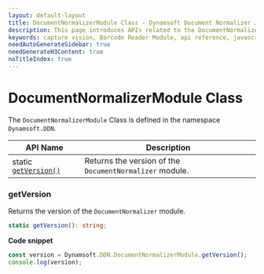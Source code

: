 ```yaml
---
layout: default-layout
title: DocumentNormalizerModule Class - Dynamsoft Document Normalizer JavaScript Edition API
description: This page introduces APIs related to the DocumentNormalizerModule Class of Dynamsoft Document Normalizer JavaScript Edition.
keywords: capture vision, Barcode Reader Module, api reference, javascript, js
needAutoGenerateSidebar: true
needGenerateH3Content: true
noTitleIndex: true
---
```


# DocumentNormalizerModule Class

The `DocumentNormalizerModule` Class is defined in the namespace `Dynamsoft.DDN`.

| API Name                             | Description                                             |
| ------------------------------------ | ------------------------------------------------------- |
| static [`getVersion()`](#getversion) | Returns the version of the `DocumentNormalizer` module. |

### getVersion

Returns the version of the `DocumentNormalizer` module.

```typescript
static getVersion(): string;
```

**Code snippet**

```javascript
const version = Dynamsoft.DDN.DocumentNormalizerModule.getVersion();
console.log(version);
```
